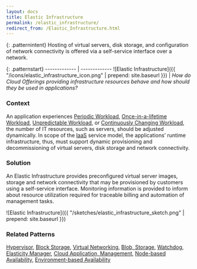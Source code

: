 ```yaml
---
layout: docs
title: Elastic Infrastructure
permalink: /elastic_infrastructure/
redirect_from: /Elastic_Infrastructure.html
---
```


{: .patternintent}
Hosting of virtual servers, disk storage, and configuration of network connectivity is offered via a self-service interface over a network.

{: .patternstart}
------------- | -------------
![Elastic Infrastructure]({{ "/icons/elastic_infrastructure_icon.png" | prepend: site.baseurl }})  | *How do Cloud Offerings providing infrastructure resources behave and how should they be used in applications?*

### Context
An application experiences [Periodic Workload](/periodic_workload/), [Once-in-a-lifetime Workload](/once_in_a_lifetime_workload), [Unpredictable Workload](/unpredictable_workload/), or [Continuously Changing Workload](/continuously_changing_workload/), the number of IT resources, such as servers, should be adjusted dynamically. In scope of the [IaaS](/infrastructure_as_a_service/) service model, the applications’ runtime infrastructure, thus, must support dynamic provisioning and decommissioning of virtual servers, disk storage and network connectivity.

### Solution
An Elastic Infrastructure provides preconfigured virtual server images, storage and network connectivity that may be provisioned by customers using a self-service interface. Monitoring information is provided to inform about resource utilization required for traceable billing and automation of management tasks.
 
![Elastic Infrastructure]({{ "/sketches/elastic_infrastructure_sketch.png" | prepend: site.baseurl }})

### Related Patterns
[Hypervisor](/hypervisor/), [Block Storage](/block_storage/), [Virtual Networking](/virtual_networking/), [Blob, Storage](/blob_storage/), [Watchdog](/watchdog/), [Elasticity Manager](/elasticity_manager/), [Cloud Application, Management](/cloud_application_management/), [Node-based Availability](/node_based_availability/), [Environment-based Availability](/environment_based_availability/)